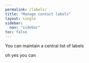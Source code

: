 ```yaml
---
permalink: /labels/
title: "Manage contact labels"
layout: single
sidebar:
  nav: "sidebar"
toc: false
---
```

<!--voyzu help content-->
You can maintain a central list of labels
<!--voyzu help content-->
oh yes you can
